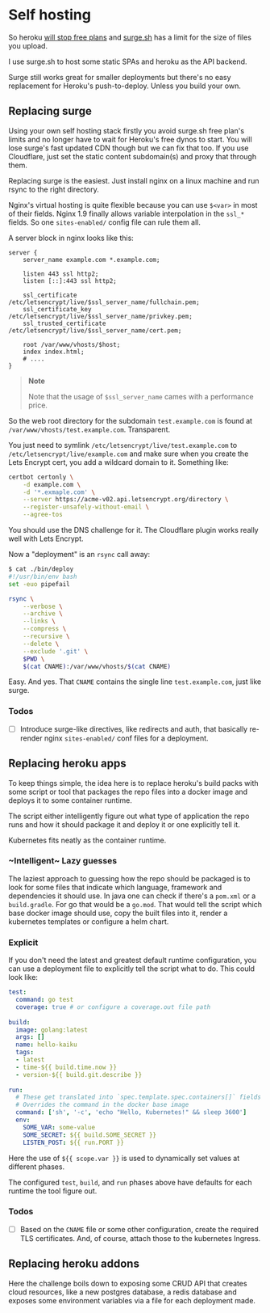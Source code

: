 <!-- hidden-doit -->

# Self hosting

So heroku [will stop free plans](https://blog.heroku.com/next-chapter)
and [surge.sh](https://surge.sh) has a limit for the size
of files you upload.

I use surge.sh to host some static SPAs and heroku as the
API backend.

Surge still works great for smaller deployments but there's
no easy replacement for Heroku's push-to-deploy. Unless you
build your own.


## Replacing surge

Using your own self hosting stack firstly you avoid surge.sh
free plan's limits and no longer have to wait for Heroku's
free dynos to start. You will lose surge's fast updated CDN
though but we can fix that too. If you use Cloudflare, just
set the static content subdomain(s) and proxy that through them.

Replacing surge is the easiest. Just install nginx on a
linux machine and run rsync to the right directory.

Nginx's virtual hosting is quite flexible because you can use
`$<var>` in most of their fields. Nginx 1.9 finally allows
variable interpolation in the `ssl_*` fields. So one
`sites-enabled/` config file can rule them all.

A server block in nginx looks like this:

```
server {
	server_name example.com *.example.com;

	listen 443 ssl http2;
	listen [::]:443 ssl http2;

	ssl_certificate          /etc/letsencrypt/live/$ssl_server_name/fullchain.pem;
	ssl_certificate_key      /etc/letsencrypt/live/$ssl_server_name/privkey.pem;
	ssl_trusted_certificate  /etc/letsencrypt/live/$ssl_server_name/cert.pem;

	root /var/www/vhosts/$host;
	index index.html;
	# ....
}
```

> **Note**
> 
> Note that the usage of `$ssl_server_name` cames with a performance price.

So the web root directory for the subdomain `test.example.com` is
found at `/var/www/vhosts/test.example.com`. Transparent.

You just need to symlink `/etc/letsencrypt/live/test.example.com`
to `/etc/letsencrypt/live/example.com` and make sure when you create
the Lets Encrypt cert, you add a wildcard domain to it. Something like:

```bash
certbot certonly \
    -d example.com \
    -d '*.exmaple.com' \
    --server https://acme-v02.api.letsencrypt.org/directory \
    --register-unsafely-without-email \
    --agree-tos
```

You should use the DNS challenge for it. The Cloudflare plugin works
really well with Lets Encrypt.

Now a "deployment" is an `rsync` call away:

```bash
$ cat ./bin/deploy
#!/usr/bin/env bash
set -euo pipefail

rsync \
    --verbose \
    --archive \
    --links \
    --compress \
    --recursive \
    --delete \
    --exclude '.git' \
    $PWD \
    $(cat CNAME):/var/www/vhosts/$(cat CNAME)
```

Easy. And yes. That `CNAME` contains the single line `test.example.com`,
just like surge.

### Todos

- [ ] Introduce surge-like directives, like redirects and auth, that
      basically re-render nginx `sites-enabled/` conf files for a
      deployment.


## Replacing heroku apps

To keep things simple, the idea here is to replace heroku's build packs
with some script or tool that packages the repo files into a docker image
and deploys it to some container runtime. 

The script either intelligently figure out what type of application the
repo runs and how it should package it and deploy it or one explicitly
tell it.

Kubernetes fits neatly as the container runtime.


### ~Intelligent~ Lazy guesses

The laziest approach to guessing how the repo should be packaged is to
look for some files that indicate which language, framework and
dependencies it should use. In java one can check if there's a `pom.xml`
or a `build.gradle`. For go that would be a `go.mod`. That would tell
the script which base docker image should use, copy the built files into
it, render a kubernetes templates or configure a helm chart.


### Explicit

If you don't need the latest and greatest default runtime configuration,
you can use a deployment file to explicitly tell the script what to do.
This could look like:

```yaml
test:
  command: go test
  coverage: true # or configure a coverage.out file path
 
build:
  image: golang:latest
  args: []
  name: hello-kaiku
  tags:
  - latest
  - time-${{ build.time.now }}
  - version-${{ build.git.describe }}
 
run:
  # These get translated into `spec.template.spec.containers[]` fields
  # Overrides the command in the docker base image
  command: ['sh', '-c', 'echo "Hello, Kubernetes!" && sleep 3600']
  env:
    SOME_VAR: some-value
    SOME_SECRET: ${{ build.SOME_SECRET }}
    LISTEN_POST: ${{ run.PORT }}
```

Here the use of `${{ scope.var }}` is used to dynamically set values at
different phases.

The configured `test`, `build`, and `run` phases above have defaults
for each runtime the tool figure out.


### Todos

- [ ] Based on the `CNAME` file or some other configuration, create the
      required TLS certificates. And, of course, attach those to the
      kubernetes Ingress.


## Replacing heroku addons

Here the challenge boils down to exposing some CRUD API that creates
cloud resources, like a new postgres database, a redis database and
exposes some environment variables via a file for each deployment made.


